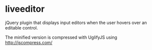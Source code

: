 liveeditor
==========

jQuery plugin that displays input editors when the user hovers over an editable control.

The minified version is compressed with UglifyJS using http://jscompress.com/